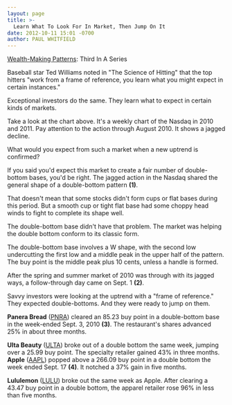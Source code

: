 ```yaml
---
layout: page
title: >-
  Learn What To Look For In Market, Then Jump On It
date: 2012-10-11 15:01 -0700
author: PAUL WHITFIELD
---
```





[Wealth-Making Patterns](http://news.investors.com/special-report/627625-patterns-to-market-wealth.aspx): Third In A Series


Baseball star Ted Williams noted in "The Science of Hitting" that the top hitters "work from a frame of reference, you learn what you might expect in certain instances."


Exceptional investors do the same. They learn what to expect in certain kinds of markets.


Take a look at the chart above. It's a weekly chart of the Nasdaq in 2010 and 2011. Pay attention to the action through August 2010. It shows a jagged decline.


What would you expect from such a market when a new uptrend is confirmed?


If you said you'd expect this market to create a fair number of double-bottom bases, you'd be right. The jagged action in the Nasdaq shared the general shape of a double-bottom pattern **(1)**.


That doesn't mean that some stocks didn't form cups or flat bases during this period. But a smooth cup or tight flat base had some choppy head winds to fight to complete its shape well.


The double-bottom base didn't have that problem. The market was helping the double bottom conform to its classic form.


The double-bottom base involves a W shape, with the second low undercutting the first low and a middle peak in the upper half of the pattern. The buy point is the middle peak plus 10 cents, unless a handle is formed.


After the spring and summer market of 2010 was through with its jagged ways, a follow-through day came on Sept. 1 **(2)**.


Savvy investors were looking at the uptrend with a "frame of reference." They expected double-bottoms. And they were ready to jump on them.


**Panera Bread** ([PNRA](https://research.investors.com/quote.aspx?symbol=PNRA)) cleared an 85.23 buy point in a double-bottom base in the week-ended Sept. 3, 2010 **(3)**. The restaurant's shares advanced 25% in about three months.


**Ulta Beauty** ([ULTA](https://research.investors.com/quote.aspx?symbol=ULTA)) broke out of a double bottom the same week, jumping over a 25.99 buy point. The specialty retailer gained 43% in three months. **Apple** ([AAPL](https://research.investors.com/quote.aspx?symbol=AAPL)) popped above a 266.09 buy point in a double bottom the week ended Sept. 17 **(4)**. It notched a 37% gain in five months.


**Lululemon** ([LULU](https://research.investors.com/quote.aspx?symbol=LULU)) broke out the same week as Apple. After clearing a 43.47 buy point in a double bottom, the apparel retailer rose 96% in less than five months.




